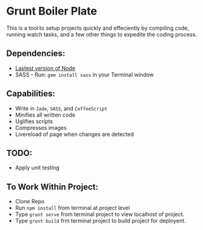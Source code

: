 # Grunt Boiler Plate
This is a tool to setup projects quickly and effeciently by compiling code, running watch tasks, and a few other things to expedite the coding process.

## Dependencies: 
* [Lastest version of Node](https://nodejs.org/en/download/)
* SASS - Run: ```gem install sass``` in your Terminal window

## Capabilities:
* Write in ```Jade```, ````SASS````, and ```CoffeeScript```
* Minifies all written code
* Uglifies scripts
* Compresses images
* Livereload of page when changes are detected

## TODO:
* Apply unit testing

## To Work Within Project:
* Clone Repo
* Run ```npm install``` from terminal at project level
* Type ```grunt serve``` from terminal project to view localhost of project.
* Type ```grunt build``` frm terminal project to build project for deployent.
